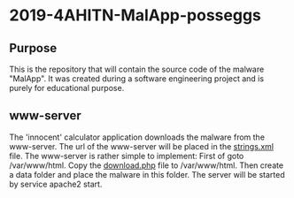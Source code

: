 # 2019-4AHITN-MalApp-posseggs
## Purpose
This is the repository that will contain the source code of the malware "MalApp". It was created during a software engineering project and is purely for educational purpose.

## www-server
The 'innocent' calculator application downloads the malware from the www-server. The url of the www-server will be placed in the [strings.xml](https://gitlab.htl-villach.at/posseggs/2019-4ahitn-malapp-posseggs/blob/master/Calculator/app/src/main/res/values/strings.xml) file.
The www-server is rather simple to implement: First of goto /var/www/html.
Copy the [download.php](https://gitlab.htl-villach.at/posseggs/2019-4ahitn-malapp-posseggs/blob/master/www-server/download.php) file to /var/www/html. Then create a data folder and place the malware in this folder.
The server will be started by service apache2 start.